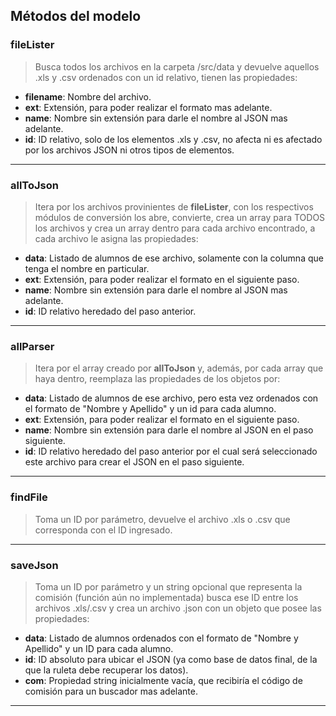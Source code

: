 ## Métodos del modelo

### fileLister
> Busca todos los archivos en la carpeta /src/data y devuelve aquellos .xls y .csv ordenados con un id relativo, tienen las propiedades:
- **filename**: Nombre del archivo.
- **ext**: Extensión, para poder realizar el formato mas adelante.
- **name**: Nombre sin extensión para darle el nombre al JSON mas adelante.
- **id**: ID relativo, solo de los elementos .xls y .csv, no afecta ni es afectado por los archivos JSON ni otros tipos de elementos.
****

### allToJson 
> Itera por los archivos provinientes de **fileLister**, con los respectivos módulos de conversión los abre, convierte, crea un array para TODOS los archivos y crea un array dentro para cada archivo encontrado, a cada archivo le asigna las propiedades:
- **data**: Listado de alumnos de ese archivo, solamente con la columna que tenga el nombre en particular.
- **ext**: Extensión, para poder realizar el formato en el siguiente paso.
- **name**: Nombre sin extensión para darle el nombre al JSON mas adelante.
- **id**: ID relativo heredado del paso anterior.
****

### allParser
> Itera por el array creado por **allToJson** y, además, por cada array que haya dentro, reemplaza las propiedades de los objetos por:
- **data**: Listado de alumnos de ese archivo, pero esta vez ordenados con el formato de "Nombre y Apellido" y un id para cada alumno.
- **ext**: Extensión, para poder realizar el formato en el siguiente paso.
- **name**: Nombre sin extensión para darle el nombre al JSON en el paso siguiente.
- **id**: ID relativo heredado del paso anterior por el cual será seleccionado este archivo para crear el JSON en el paso siguiente.
****

### findFile
> Toma un ID por parámetro, devuelve el archivo .xls o .csv que corresponda con el ID ingresado.
****

### saveJson
> Toma un ID por parámetro y un string opcional que representa la comisión (función aún no implementada) busca ese ID entre los archivos .xls/.csv y crea un archivo .json con un objeto que posee las propiedades: 
- **data**: Listado de alumnos ordenados con el formato de "Nombre y Apellido" y un ID para cada alumno.
- **id**: ID absoluto para ubicar el JSON (ya como base de datos final, de la que la ruleta debe recuperar los datos).
- **com**: Propiedad string inicialmente vacía, que recibiría el código de comisión para un buscador mas adelante.
****